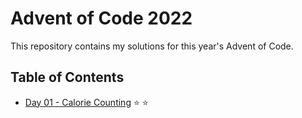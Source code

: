 # Advent of Code 2022

This repository contains my solutions for this year's Advent of Code.

## Table of Contents

* [Day 01 - Calorie Counting](day-01-calorie-counting/src/main/java/com/michaelburgstaller/adventofcode/caloriecounting/CalorieCounting.java) ⭐ ⭐

